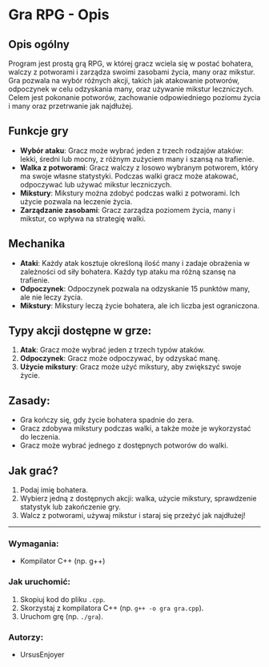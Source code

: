 # Gra RPG - Opis

## Opis ogólny
Program jest prostą grą RPG, w której gracz wciela się w postać bohatera, walczy z potworami i zarządza swoimi zasobami życia, many oraz mikstur. Gra pozwala na wybór różnych akcji, takich jak atakowanie potworów, odpoczynek w celu odzyskania many, oraz używanie mikstur leczniczych. Celem jest pokonanie potworów, zachowanie odpowiedniego poziomu życia i many oraz przetrwanie jak najdłużej.

## Funkcje gry
- **Wybór ataku**: Gracz może wybrać jeden z trzech rodzajów ataków: lekki, średni lub mocny, z różnym zużyciem many i szansą na trafienie.
- **Walka z potworami**: Gracz walczy z losowo wybranym potworem, który ma swoje własne statystyki. Podczas walki gracz może atakować, odpoczywać lub używać mikstur leczniczych.
- **Mikstury**: Mikstury można zdobyć podczas walki z potworami. Ich użycie pozwala na leczenie życia.
- **Zarządzanie zasobami**: Gracz zarządza poziomem życia, many i mikstur, co wpływa na strategię walki.

## Mechanika
- **Ataki**: Każdy atak kosztuje określoną ilość many i zadaje obrażenia w zależności od siły bohatera. Każdy typ ataku ma różną szansę na trafienie.
- **Odpoczynek**: Odpoczynek pozwala na odzyskanie 15 punktów many, ale nie leczy życia.
- **Mikstury**: Mikstury leczą życie bohatera, ale ich liczba jest ograniczona.

## Typy akcji dostępne w grze:
1. **Atak**: Gracz może wybrać jeden z trzech typów ataków.
2. **Odpoczynek**: Gracz może odpoczywać, by odzyskać manę.
3. **Użycie mikstury**: Gracz może użyć mikstury, aby zwiększyć swoje życie.

## Zasady:
- Gra kończy się, gdy życie bohatera spadnie do zera.
- Gracz zdobywa mikstury podczas walki, a także może je wykorzystać do leczenia.
- Gracz może wybrać jednego z dostępnych potworów do walki.

## Jak grać?
1. Podaj imię bohatera.
2. Wybierz jedną z dostępnych akcji: walka, użycie mikstury, sprawdzenie statystyk lub zakończenie gry.
3. Walcz z potworami, używaj mikstur i staraj się przeżyć jak najdłużej!

---

### Wymagania:
- Kompilator C++ (np. g++)

### Jak uruchomić:
1. Skopiuj kod do pliku `.cpp`.
2. Skorzystaj z kompilatora C++ (np. `g++ -o gra gra.cpp`).
3. Uruchom grę (np. `./gra`).

### Autorzy:
- UrsusEnjoyer
